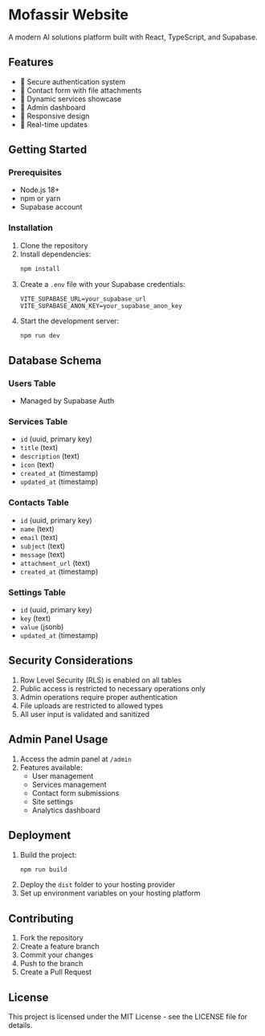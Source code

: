 # Mofassir Website

A modern AI solutions platform built with React, TypeScript, and Supabase.

## Features

- 🔐 Secure authentication system
- 📧 Contact form with file attachments
- 🎨 Dynamic services showcase
- 👑 Admin dashboard
- 📱 Responsive design
- 🔄 Real-time updates

## Getting Started

### Prerequisites

- Node.js 18+
- npm or yarn
- Supabase account

### Installation

1. Clone the repository
2. Install dependencies:
   ```bash
   npm install
   ```
3. Create a `.env` file with your Supabase credentials:
   ```
   VITE_SUPABASE_URL=your_supabase_url
   VITE_SUPABASE_ANON_KEY=your_supabase_anon_key
   ```
4. Start the development server:
   ```bash
   npm run dev
   ```

## Database Schema

### Users Table
- Managed by Supabase Auth

### Services Table
- `id` (uuid, primary key)
- `title` (text)
- `description` (text)
- `icon` (text)
- `created_at` (timestamp)
- `updated_at` (timestamp)

### Contacts Table
- `id` (uuid, primary key)
- `name` (text)
- `email` (text)
- `subject` (text)
- `message` (text)
- `attachment_url` (text)
- `created_at` (timestamp)

### Settings Table
- `id` (uuid, primary key)
- `key` (text)
- `value` (jsonb)
- `updated_at` (timestamp)

## Security Considerations

1. Row Level Security (RLS) is enabled on all tables
2. Public access is restricted to necessary operations only
3. Admin operations require proper authentication
4. File uploads are restricted to allowed types
5. All user input is validated and sanitized

## Admin Panel Usage

1. Access the admin panel at `/admin`
2. Features available:
   - User management
   - Services management
   - Contact form submissions
   - Site settings
   - Analytics dashboard

## Deployment

1. Build the project:
   ```bash
   npm run build
   ```
2. Deploy the `dist` folder to your hosting provider
3. Set up environment variables on your hosting platform

## Contributing

1. Fork the repository
2. Create a feature branch
3. Commit your changes
4. Push to the branch
5. Create a Pull Request

## License

This project is licensed under the MIT License - see the LICENSE file for details.